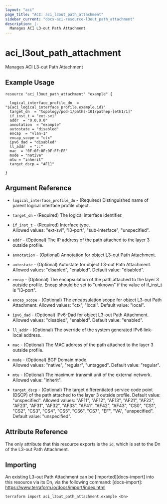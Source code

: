 ```yaml
---
layout: "aci"
page_title: "ACI: aci_l3out_path_attachment"
sidebar_current: "docs-aci-resource-l3out_path_attachment"
description: |-
  Manages ACI L3-out Path Attachment
---
```


# aci_l3out_path_attachment

Manages ACI L3-out Path Attachment

## Example Usage

```hcl
resource "aci_l3out_path_attachment" "example" {

  logical_interface_profile_dn  = "${aci_logical_interface_profile.example.id}"
  target_dn  = "topology/pod-1/paths-101/pathep-[eth1/1]"
  if_inst_t = "ext-svi"
  addr  = "0.0.0.0"
  annotation  = "example"
  autostate = "disabled"
  encap  = "vlan-1"
  encap_scope = "ctx"
  ipv6_dad = "disabled"
  ll_addr  = "::"
  mac  = "0F:0F:0F:0F:FF:FF"
  mode = "native"
  mtu = "inherit"
  target_dscp = "AF11"

}
```

## Argument Reference

- `logical_interface_profile_dn` - (Required) Distinguished name of parent logical interface profile object.
- `target_dn` - (Required) The logical interface identifier.
- `if_inst_t` - (Required) Interface type.  
  Allowed values: "ext-svi", "l3-port", "sub-interface", "unspecified".
- `addr` - (Optional) The IP address of the path attached to the layer 3 outside profile.

- `annotation` - (Optional) Annotation for object L3-out Path Attachment.

- `autostate` - (Optional) Autostate for object L3-out Path Attachment.
  Allowed values: "disabled", "enabled". Default value: "disabled".
- `encap` - (Optional) The encapsulation of the path attached to the layer 3 outside profile. Encap should be set to "unknown" if the value of if_inst_t is "l3-port".

- `encap_scope` - (Optional) The encapsulation scope for object L3-out Path Attachment.
  Allowed values: "ctx", "local". Default value: "local".

- `ipv6_dad` - (Optional) IPv6-Dad for object L3-out Path Attachment.
  Allowed values: "disabled", "enabled". Default value: "enabled".
- `ll_addr` - (Optional) The override of the system generated IPv6 link-local address.

- `mac` - (Optional) The MAC address of the path attached to the layer 3 outside profile.

- `mode` - (Optional) BGP Domain mode.  
  Allowed values: "native", "regular", "untagged". Default value: "regular".
- `mtu` - (Optional) The maximum transmit unit of the external network.
  Allowed value: "inherit".

- `target_dscp` - (Optional) The target differentiated service code point (DSCP) of the path attached to the layer 3 outside profile. Default value: "unspecified".
  Allowed values: "AF11", "AF12", "AF13", "AF21", "AF22", "AF23", "AF31", "AF32", "AF33", "AF41", "AF42", "AF43", "CS0", "CS1", "CS2", "CS3", "CS4", "CS5", "CS6", "CS7", "EF", "VA", "unspecified". Default value: "unspecified".

## Attribute Reference

The only attribute that this resource exports is the `id`, which is set to the
Dn of the L3-out Path Attachment.

## Importing

An existing L3-out Path Attachment can be [imported][docs-import] into this resource via its Dn, via the following command:
[docs-import]: https://www.terraform.io/docs/import/index.html

```
terraform import aci_l3out_path_attachment.example <Dn>
```
